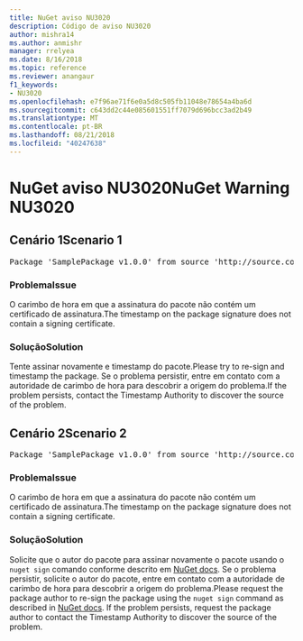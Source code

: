```yaml
---
title: NuGet aviso NU3020
description: Código de aviso NU3020
author: mishra14
ms.author: anmishr
manager: rrelyea
ms.date: 8/16/2018
ms.topic: reference
ms.reviewer: anangaur
f1_keywords:
- NU3020
ms.openlocfilehash: e7f96ae71f6e0a5d8c505fb11048e78654a4ba6d
ms.sourcegitcommit: c643dd2c44e085601551ff7079d696bcc3ad2b49
ms.translationtype: MT
ms.contentlocale: pt-BR
ms.lasthandoff: 08/21/2018
ms.locfileid: "40247638"
---
```

# <a name="nuget-warning-nu3020"></a><span data-ttu-id="62cc9-103">NuGet aviso NU3020</span><span class="sxs-lookup"><span data-stu-id="62cc9-103">NuGet Warning NU3020</span></span>

## <a name="scenario-1"></a><span data-ttu-id="62cc9-104">Cenário 1</span><span class="sxs-lookup"><span data-stu-id="62cc9-104">Scenario 1</span></span>

<pre>Package 'SamplePackage v1.0.0' from source 'http://source.com/index.json': The timestamp does not have a signing certificate.</pre>

### <a name="issue"></a><span data-ttu-id="62cc9-105">Problema</span><span class="sxs-lookup"><span data-stu-id="62cc9-105">Issue</span></span>

<span data-ttu-id="62cc9-106">O carimbo de hora em que a assinatura do pacote não contém um certificado de assinatura.</span><span class="sxs-lookup"><span data-stu-id="62cc9-106">The timestamp on the package signature does not contain a signing certificate.</span></span>


### <a name="solution"></a><span data-ttu-id="62cc9-107">Solução</span><span class="sxs-lookup"><span data-stu-id="62cc9-107">Solution</span></span>

<span data-ttu-id="62cc9-108">Tente assinar novamente e timestamp do pacote.</span><span class="sxs-lookup"><span data-stu-id="62cc9-108">Please try to re-sign and timestamp the package.</span></span> <span data-ttu-id="62cc9-109">Se o problema persistir, entre em contato com a autoridade de carimbo de hora para descobrir a origem do problema.</span><span class="sxs-lookup"><span data-stu-id="62cc9-109">If the problem persists, contact the Timestamp Authority to discover the source of the problem.</span></span>



## <a name="scenario-2"></a><span data-ttu-id="62cc9-110">Cenário 2</span><span class="sxs-lookup"><span data-stu-id="62cc9-110">Scenario 2</span></span>

<pre>Package 'SamplePackage v1.0.0' from source 'http://source.com/index.json': The primary signature's timestamp does not have a signing certificate.</pre>

### <a name="issue"></a><span data-ttu-id="62cc9-111">Problema</span><span class="sxs-lookup"><span data-stu-id="62cc9-111">Issue</span></span>

<span data-ttu-id="62cc9-112">O carimbo de hora em que a assinatura do pacote não contém um certificado de assinatura.</span><span class="sxs-lookup"><span data-stu-id="62cc9-112">The timestamp on the package signature does not contain a signing certificate.</span></span>


### <a name="solution"></a><span data-ttu-id="62cc9-113">Solução</span><span class="sxs-lookup"><span data-stu-id="62cc9-113">Solution</span></span>

<span data-ttu-id="62cc9-114">Solicite que o autor do pacote para assinar novamente o pacote usando o `nuget sign` comando conforme descrito em [NuGet docs](https://docs.microsoft.com/en-us/nuget/create-packages/sign-a-package). Se o problema persistir, solicite o autor do pacote, entre em contato com a autoridade de carimbo de hora para descobrir a origem do problema.</span><span class="sxs-lookup"><span data-stu-id="62cc9-114">Please request the package author to re-sign the package using the `nuget sign` command as described in [NuGet docs](https://docs.microsoft.com/en-us/nuget/create-packages/sign-a-package). If the problem persists, request the package author to contact the Timestamp Authority to discover the source of the problem.</span></span>


